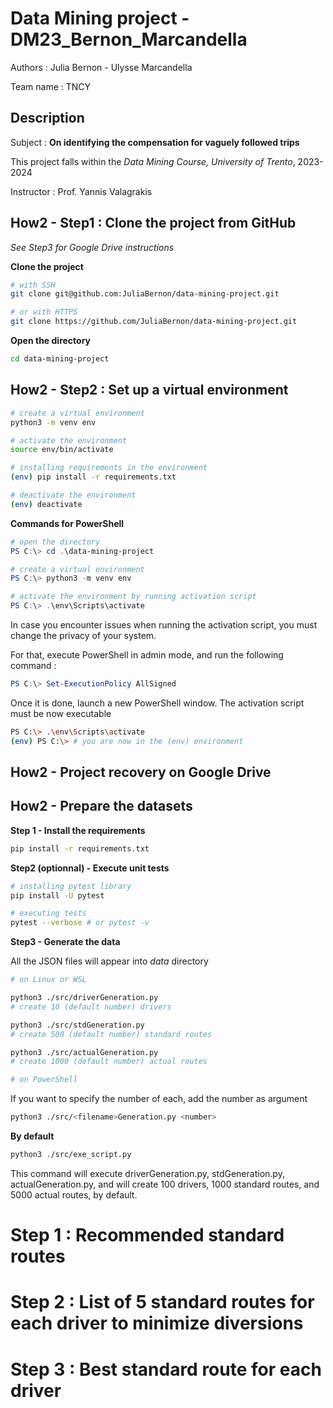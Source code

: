 # Data Mining project - DM23_Bernon_Marcandella

Authors : Julia Bernon - Ulysse Marcandella

Team name : TNCY

## Description
Subject : 
**On identifying the compensation for vaguely followed trips**

This project falls within the *Data Mining Course, University of Trento*, 2023-2024

Instructor : Prof. Yannis Valagrakis


## How2 - Step1 : Clone the project from GitHub
*See Step3 for Google Drive instructions*

**Clone the project**

```sh
# with SSH
git clone git@github.com:JuliaBernon/data-mining-project.git

# or with HTTPS
git clone https://github.com/JuliaBernon/data-mining-project.git
```

**Open the directory**

```bash
cd data-mining-project
```

## How2 - Step2 : Set up a virtual environment
```bash
# create a virtual environment
python3 -m venv env

# activate the environment
source env/bin/activate

# installing requirements in the environment
(env) pip install -r requirements.txt

# deactivate the environment
(env) deactivate
```

**Commands for PowerShell**

```powershell
# open the directory
PS C:\> cd .\data-mining-project

# create a virtual environment
PS C:\> python3 -m venv env

# activate the environment by running activation script
PS C:\> .\env\Scripts\activate
```

In case you encounter issues when running the activation script, you must change the privacy of your system.

For that, execute PowerShell in admin mode, and run the following command : 

```powershell
PS C:\> Set-ExecutionPolicy AllSigned
```

Once it is done, launch a new PowerShell window. The activation script must be now executable

```bash
PS C:\> .\env\Scripts\activate
(env) PS C:\> # you are now in the (env) environment
```


## How2 - Project recovery on Google Drive


## How2 - Prepare the datasets

**Step 1 - Install the requirements**
```sh
pip install -r requirements.txt
```

**Step2 (optionnal) - Execute unit tests**
```sh
# installing pytest library
pip install -U pytest

# executing tests
pytest --verbose # or pytest -v
```

**Step3 - Generate the data**

All the JSON files will appear into *data* directory

```sh
# on Linux or WSL

python3 ./src/driverGeneration.py 
# create 10 (default number) drivers

python3 ./src/stdGeneration.py
# create 500 (default number) standard routes

python3 ./src/actualGeneration.py
# create 1000 (default number) actual routes

# on PowerShell
```
If you want to specify the number of each, add the number as argument
```bash
python3 ./src/<filename>Generation.py <number>
```

**By default**
```sh
python3 ./src/exe_script.py
```

This command will execute driverGeneration.py, stdGeneration.py, actualGeneration.py, and will create 100 drivers, 1000 standard routes, and 5000 actual routes, by default.


# Step 1 : Recommended standard routes

# Step 2 : List of 5 standard routes for each driver to minimize diversions

# Step 3 : Best standard route for each driver

